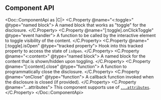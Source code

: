 ## Component API

<Doc::ComponentApi as |C|>
  <C.Property @name="<:toggle>" @type="named block">
    A named block that works as "toggle" for the disclosure.
  </C.Property>
  <C.Property @name="[:toggle].onClickToggle" @type="event handler">
    A function to be called by the interactive element to toggle visibility of the content.
  </C.Property>
  <C.Property @name="[:toggle].isOpen" @type="tracked property">
    Hook into this tracked property to access the state of `isOpen`.
  </C.Property>
  <C.Property @name="<:content>" @type="named block">
    A named block for the content that is shown/hidden upon toggling.
  </C.Property>
  <C.Property @name="[:content].close" @type="function">
    A function to programmatically close the disclosure.
  </C.Property>
  <C.Property @name="onClose" @type="function">
    A callback function invoked when the disclosure is closed (if provided).
  </C.Property>
  <C.Property @name="...attributes">
    This component supports use of [`...attributes`](https://guides.emberjs.com/release/in-depth-topics/patterns-for-components/#toc_attribute-ordering).
  </C.Property>
</Doc::ComponentApi>
